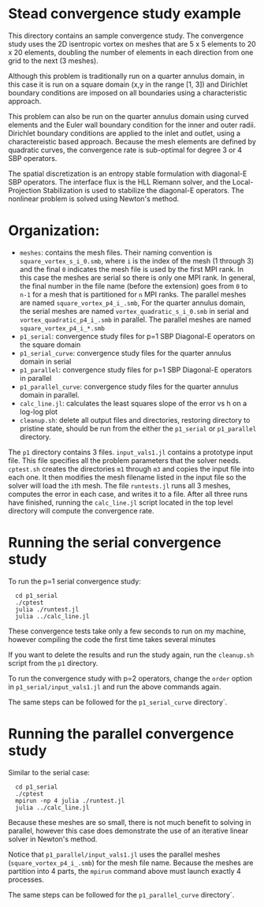 # Stead convergence study example

This directory contains an sample convergence study.  The convergence study
uses the 2D isentropic vortex on meshes that are 5 x 5 elements to 20 x 20
elements, doubling the number of elements in each direction from one grid
to the next (3 meshes).

Although this problem is traditionally run on a quarter annulus domain, in
this case it is run on a square domain (x,y in the range [1, 3]) and
Dirichlet boundary conditions are imposed on all boundaries using a
characteristic approach.

This problem can also be run on the quarter annulus domain using curved
elements and the Euler wall boundary condition for the inner and outer
radii.  Dirichlet boundary conditions are applied to the inlet and outlet,
using a charactereistic based approach.  Because the mesh elements are
defined by quadratic curves, the convergence rate is sub-optimal for
degree 3 or 4 SBP operators.

The spatial discretization is an entropy stable formulation with diagonal-E
SBP operators.  The interface flux is the HLL Riemann solver, and the
Local-Projection Stabilization is used to stabilize the diagonal-E operators.
The nonlinear problem is solved using Newton's method.

# Organization:

  * `meshes`:
      contains the mesh files.  Their naming convention is
      `square_vortex_s_i_0.smb`, where `i` is the index of the mesh (1 through
      3) and the final `0` indicates the mesh file is used by the first MPI
      rank.  In this case the meshes are serial so there is only one
      MPI rank.  In general, the final number in the file name
      (before the extension) goes from `0` to `n-1` for a mesh that is
      partitioned for `n` MPI ranks.  The parallel meshes are named
      `square_vortex_p4_i_.smb`, 
      For the quarter annulus domain, the serial meshes are named
      `vortex_quadratic_s_i_0.smb` in serial and `vortex_quadratic_p4_i_.smb`
      in parallel.
      The parallel meshes are named `square_vortex_p4_i_*.smb`
  * `p1_serial`:
      convergence study files for p=1 SBP Diagonal-E operators on the square
      domain
  * `p1_serial_curve`:
     convergence study files for the quarter annulus domain in serial
  * `p1_parallel`:
      convergence study files for p=1 SBP Diagonal-E operators in
      parallel
  * `p1_parallel_curve`:
     convergence study files for the quarter annulus domain in parallel.
  * `calc_line.jl`:
      calculates the least squares slope of the error vs h on
      a log-log plot
  * `cleanup.sh`:
      delete all output files and directories, restoring directory
      to pristine state, should be run from the either the
      `p1_serial` or `p1_parallel` directory.

The `p1` directory contains 3 files. `input_vals1.jl` contains
a prototype input file.  This file specifies all the problem parameters that
the solver needs. `cptest.sh` creates the directories `m1` through `m3` and
copies the input file into each one.  It then modifies the mesh filename listed
in the input file so the solver will load the  `i`th mesh.
The file `runtests.jl` runs all 3 meshes, computes the error in each case,
and writes it to a file.
After all three runs have finished, running the `calc_line.jl` script located
in the top level directory will compute the convergence rate.

# Running the serial convergence study

To run the p=1 serial convergence study:

```
  cd p1_serial
  ./cptest
  julia ./runtest.jl
  julia ../calc_line.jl
```

These convergence tests take only a few seconds to run on my machine, however
compiling the code the first time takes several minutes

If you want to delete the results and run the study again, run the `cleanup.sh`
script from the `p1` directory.

To run the convergence study with p=2 operators, change the `order` option in
`p1_serial/input_vals1.jl` and run the above commands again.

The same steps can be followed for the `p1_serial_curve` directory`.

# Running the parallel convergence study

Similar to the serial case:

```
  cd p1_serial
  ./cptest
  mpirun -np 4 julia ./runtest.jl
  julia ../calc_line.jl
```

Because these meshes are so small, there is not much benefit to solving
in parallel, however this case does demonstrate the use of an iterative
linear solver in Newton's method.

Notice that `p1_parallel/input_vals1.jl` uses the parallel meshes
(`square_vortex_p4_i_.smb`) for the mesh file name.
Because the meshes are partition into 4 parts, the `mpirun` command above must
launch exactly 4 processes.


The same steps can be followed for the `p1_parallel_curve` directory`.
